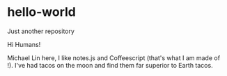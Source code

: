 # hello-world
Just another repository

Hi Humans!

Michael Lin here, I like notes.js and Coffeescript (that's what I am made of !).
I've had tacos on the moon and find them far superior to Earth tacos.
